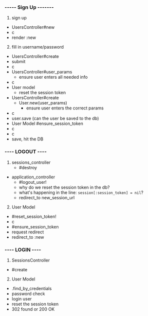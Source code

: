 ### ----- Sign Up -------
1. sign up
  - UsersController#new
  - c
  - render :new

2. fill in username/password
  - UsersController#create 
  - submit
  - c
  - UsersController#user_params
    - ensure user enters all needed info
  - c
  - User model
    - reset the session token
  - UsersController#create
    - User.new(user_params)
      - ensure user enters the correct params
  - c 
  - user.save (can the user be saved to the db)
  - User Model #ensure_session_token
  - c
  - c
  - save, hit the DB


### ---- LOGOUT ----

1. sessions_controller 
    - #destroy
  - application_controller
    - #logout_user!
    - why do we reset the session token in the db?
    - what's happening in the line:  `session[:session_token] = nil`?
    - redirect_to new_session_url

2. User Model
  - #reset_session_token!
  - c
  - #ensure_session_token
  - request redirect
  - redirect_to :new


### ---- LOGIN ----
1. SessionsController 
  - #create 
2. User Model
  - .find_by_credentials
  - password check
  - login user 
  - reset the session token
  - 302 found or 200 OK